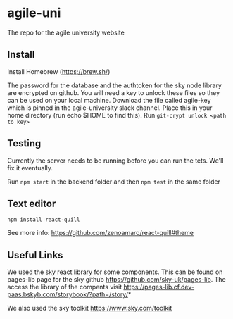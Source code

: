 # agile-uni

The repo for the agile university website

## Install
Install Homebrew (https://brew.sh/)

The password for the database and the authtoken for the sky node library are encrypted on github. You will need a key to unlock these files so they can be used on your local machine.  Download the file called agile-key which is pinned in the agile-university slack channel. Place this in your home directory (run echo \$HOME to find this). Run `git-crypt unlock <path to key>`


## Testing 

Currently the server needs to be running before you can run the tets. We'll fix it eventually.

Run `npm start` in the backend folder and then `npm test` in the same folder

## Text editor

`npm install react-quill`

See more info: https://github.com/zenoamaro/react-quill#theme

## Useful Links

We used the sky react library for some components. This can be found on pages-lib page for the sky github  https://github.com/sky-uk/pages-lib. The access the library of the compents visit https://pages-lib.cf.dev-paas.bskyb.com/storybook/?path=/story/*

We also used the sky toolkit https://www.sky.com/toolkit
